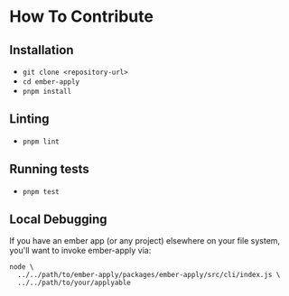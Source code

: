 # How To Contribute

## Installation

* `git clone <repository-url>`
* `cd ember-apply`
* `pnpm install`

## Linting

* `pnpm lint`

## Running tests

* `pnpm test`


## Local Debugging

If you have an ember app (or any project) elsewhere on your file system, you'll want to invoke ember-apply via:

```shell
node \
  ../../path/to/ember-apply/packages/ember-apply/src/cli/index.js \
  ../../path/to/your/applyable
```
